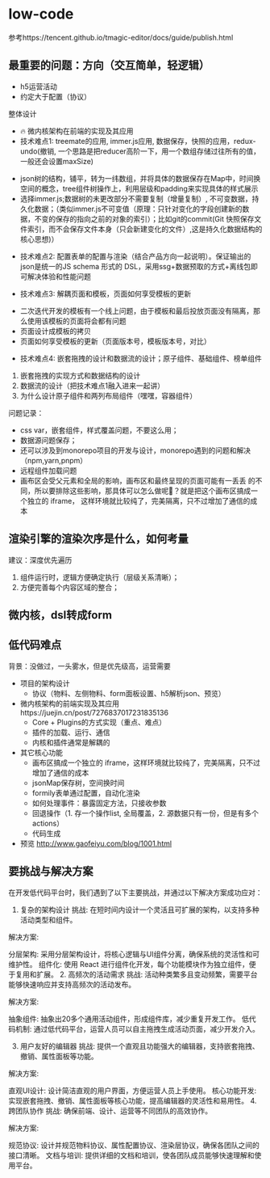# low-code

参考https://tencent.github.io/tmagic-editor/docs/guide/publish.html

## 最重要的问题：方向（交互简单，轻逻辑）
 * h5运营活动
 * 约定大于配置（协议）

整体设计
* 🔥 微内核架构在前端的实现及其应用
* 技术难点1: treemate的应用, immer.js应用, 数据保存，快照的应用，redux-undo(撤销, 一个思路是把reducer高阶一下，用一个数组存储过往所有的值，一般还会设置maxSize)

- json树的结构，铺平，转为一纬数组，并将具体的数据保存在Map中，时间换空间的概念，tree组件树操作上，利用层级和padding来实现具体的样式展示
- 选择immer.js;数据树的未更改部分不需要复制（增量复制）, 不可变数据，持久化数据；（类似immer.js不可变值（原理：只针对变化的字段创建新的数据，不变的保存的指向之前的对象的索引）；比如git的commit(Git 快照保存文件索引，而不会保存文件本身（只会新建变化的文件）,这是持久化数据结构的核心思想)）

* 技术难点2: 配置表单的配置与渲染（结合产品方向一起说明）。保证输出的json是统一的JS schema 形式的 DSL，采用ssg+数据预取的方式+离线包即可解决体验和性能问题

* 技术难点3: 解耦页面和模板，页面如何享受模板的更新

- 二次迭代开发的模板有一个线上问题，由于模板和最后投放页面没有隔离，那么使用该模板的页面将会都有问题
- 页面设计成模板的拷贝
- 页面如何享受模板的更新（页面版本号，模板版本号，对比）

* 技术难点4: 嵌套拖拽的设计和数据流的设计；原子组件、基础组件、榜单组件

1. 嵌套拖拽的实现方式和数据结构的设计
2. 数据流的设计（把技术难点1融入进来一起讲）
3. 为什么设计原子组件和两列布局组件（嘿嘿，容器组件）


问题记录：
* css var，嵌套组件，样式覆盖问题，不要这么用；
* 数据源问题保存；
* 还可以涉及到monorepo项目的开发与设计，monorepo遇到的问题和解决（npm,yarn,pnpm）
* 远程组件加载问题
* 画布区会受父元素和全局的影响，画布区和最终呈现的⻚⾯可能有⼀丢丢
的不同，所以要排除这些影响，那具体可以怎么做呢🤔？就是把这个画布区搞成⼀个独⽴的 iframe，
这样环境就⽐较纯了，完美隔离，只不过增加了通信的成本

## 渲染引擎的渲染次序是什么，如何考量

建议：深度优先遍历

1. 组件运行时，逻辑方便确定执行（层级关系清晰）；
2. 方便完善每个内容区域的整合；

## 微内核，dsl转成form

## 低代码难点
背景：没做过，一头雾水，但是优先级高，运营需要
 - 项目的架构设计
    - 协议（物料、左侧物料、form面板设置、h5解析json、预览）
 - 微内核架构的前端实现及其应用https://juejin.cn/post/7276837017231835136
    - Core + Plugins的方式实现（重点、难点）
    - 插件的加载、运行、通信
    - 内核和插件通常是解耦的
 - 其它核心功能
    - 画布区搞成一个独立的 iframe，这样环境就⽐较纯了，完美隔离，只不过增加了通信的成本
    - jsonMap保存树，空间换时间
    - formily表单通过配置，自动化渲染
    - 如何处理事件：暴露固定方法，只接收参数
    - 回退操作（1. 存一个操作list, 全局覆盖，2. 源数据只有一份，但是有多个 actions）
    - 代码生成
  - 预览
http://www.gaofeiyu.com/blog/1001.html

## 要挑战与解决方案
在开发低代码平台时，我们遇到了以下主要挑战，并通过以下解决方案成功应对：

1. 复杂的架构设计
挑战: 在短时间内设计一个灵活且可扩展的架构，以支持多种活动类型和组件。

解决方案:

分层架构: 采用分层架构设计，将核心逻辑与UI组件分离，确保系统的灵活性和可维护性。
组件化: 使用 React 进行组件化开发，每个功能模块作为独立组件，便于复用和扩展。
2. 高频次的活动需求
挑战: 活动种类繁多且变动频繁，需要平台能够快速响应并支持高频次的活动发布。

解决方案:

抽象组件: 抽象出20多个通用活动组件，形成组件库，减少重复开发工作。
低代码机制: 通过低代码平台，运营人员可以自主拖拽生成活动页面，减少开发介入。

3. 用户友好的编辑器
挑战: 提供一个直观且功能强大的编辑器，支持嵌套拖拽、撤销、属性面板等功能。

解决方案:

直观UI设计: 设计简洁直观的用户界面，方便运营人员上手使用。
核心功能开发: 实现嵌套拖拽、撤销、属性面板等核心功能，提高编辑器的灵活性和易用性。
4. 跨团队协作
挑战: 确保前端、设计、运营等不同团队的高效协作。

解决方案:

规范协议: 设计并规范物料协议、属性配置协议、渲染层协议，确保各团队之间的接口清晰。
文档与培训: 提供详细的文档和培训，使各团队成员能够快速理解和使用平台。